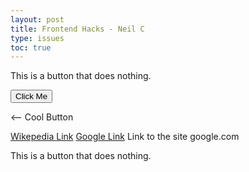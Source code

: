 ```yaml
---
layout: post
title: Frontend Hacks - Neil C
type: issues
toc: true
---
```


<div>
    <p>This is a button that does nothing.</p>
    <button>Click Me</button> <p><-- Cool Button</p>
</div>

<div>
    <a href="https://www.wikipedia.org/">Wikepedia Link</a>
    <a href="https://www.google.com/">Google Link</a>  
    <p style="display: inline; margin: 0;">Link to the site google.com</p>
    <p>This is a button that does nothing.</p>
</div>